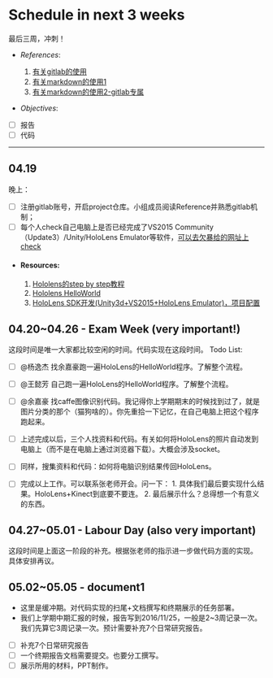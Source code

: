 # Schedule in next 3 weeks

最后三周，冲刺！

+ *References*:
  1. [有关gitlab的使用](https://blog.cnbluebox.com/blog/2014/04/15/gitlabde-shi-yong/)
  2. [有关markdown的使用1](http://www.cnblogs.com/rossoneri/p/4446440.html)
  3. [有关markdown的使用2-gitlab专属](https://docs.gitlab.com/ce/user/markdown.html#newlines)

+ *Objectives*:
- [ ] 报告
- [ ] 代码

*******
## 04.19
晚上：
- [ ] 注册gitlab账号，开启project仓库。小组成员阅读Reference并熟悉gitlab机制；
- [ ] 每个人check自己电脑上是否已经完成了VS2015 Community（Update3）/Unity/HoloLens Emulator等软件，[可以去欠暴给的网址上check](https://developer.microsoft.com/en-us/windows/mixed-reality/install_the_tools)   

+ #### Resources:
    1. [Hololens的step by step教程](https://developer.microsoft.com/en-us/windows/mixed-reality/academy)
    2. [Hololens HelloWorld](http://hololenshelpwebsite.com/Blog/EntryId/1006/HoloLens-Hello-World)
    3. [HoloLens SDK开发(Unity3d+VS2015+HoloLens Emulator)，项目配置](http://lib.csdn.net/article/unity3d/36869)
   

## 04.20~04.26 - Exam Week (very important!)
这段时间是唯一大家都比较空闲的时间。代码实现在这段时间。
Todo List:
- [ ] @杨逸杰 找余嘉豪跑一遍HoloLens的HelloWorld程序。了解整个流程。
- [ ] @王懿芳 自己跑一遍HoloLens的HelloWorld程序。了解整个流程。
- [ ] @余嘉豪 找caffe图像识别代码。我记得你上学期期末的时候找到过了，就是图片分类的那个（猫狗啥的）。你先重拾一下记忆，在自己电脑上把这个程序跑起来。

- [ ] 上述完成以后，三个人找资料和代码。有关如何将HoloLens的照片自动发到电脑上（而不是在电脑上通过浏览器下载）。大概会涉及socket。
- [ ] 同样，搜集资料和代码：如何将电脑识别结果传回HoloLens。

- [ ] 完成以上工作。可以联系张老师开会。问一下：
      1. 具体我们最后要实现什么结果。HoloLens+Kinect到底要不要连。
      2. 最后展示什么？总得想一个有意义的东西。

## 04.27~05.01 - Labour Day (also very important)
这段时间是上面这一阶段的补充。根据张老师的指示进一步做代码方面的实现。
具体安排再议。

## 05.02~05.05 - document1
+ 这里是缓冲期。对代码实现的扫尾+文档撰写和终期展示的任务部署。
+ 我们上学期中期汇报的时候，报告写到2016/11/25，一般是2~3周记录一次。我们先算它3周记录一次。预计需要补充7个日常研究报告。
- [ ] 补充7个日常研究报告
- [ ] 一个终期报告文档需要提交。也要分工撰写。
- [ ] 展示所用的材料，PPT制作。
